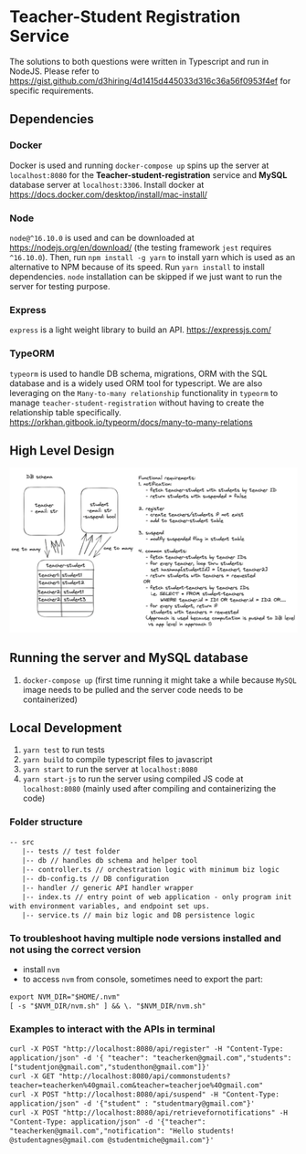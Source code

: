 # Teacher-Student Registration Service 
The solutions to both questions were written in Typescript and run in NodeJS.
Please refer to https://gist.github.com/d3hiring/4d1415d445033d316c36a56f0953f4ef for specific requirements.


## Dependencies
### Docker
Docker is used and running `docker-compose up` spins up the server at `localhost:8080` for the **Teacher-student-registration** service and **MySQL** database server at `localhost:3306`. Install docker at https://docs.docker.com/desktop/install/mac-install/

### Node
`node@^16.10.0` is used and can be downloaded at https://nodejs.org/en/download/ (the testing framework `jest` requires `^16.10.0`).
Then, run `npm install -g yarn` to install yarn which is used as an alternative to NPM because of its speed. Run `yarn install` to install dependencies. `node` installation can be skipped if we just want to run the server for testing purpose.

### Express
`express` is a light weight library to build an API. https://expressjs.com/

### TypeORM
`typeorm` is used to handle DB schema, migrations, ORM with the SQL database and is a widely used ORM tool for typescript.
We are also leveraging on the `Many-to-many relationship` functionality in `typeorm` to manage `teacher-student-registration` without having to create the relationship table specifically. https://orkhan.gitbook.io/typeorm/docs/many-to-many-relations

## High Level Design
![design](./design.png)

## Running the server and MySQL database
1. `docker-compose up` (first time running it might take a while because `MySQL` image needs to be pulled and the server code needs to be containerized)

## Local Development
1. `yarn test` to run tests
1. `yarn build` to compile typescript files to javascript
1. `yarn start` to run the server at `localhost:8080`
1. `yarn start-js` to run the server using compiled JS code at `localhost:8080` (mainly used after compiling and containerizing the code)

### Folder structure
```
-- src
   |-- tests // test folder
   |-- db // handles db schema and helper tool
   |-- controller.ts // orchestration logic with minimum biz logic
   |-- db-config.ts // DB configuration
   |-- handler // generic API handler wrapper
   |-- index.ts // entry point of web application - only program init with environment variables, and endpoint set ups.
   |-- service.ts // main biz logic and DB persistence logic
```

### To troubleshoot having multiple node versions installed and not using the correct version
- install `nvm`
- to access `nvm` from console, sometimes need to export the part:
```
export NVM_DIR="$HOME/.nvm"
[ -s "$NVM_DIR/nvm.sh" ] && \. "$NVM_DIR/nvm.sh"
```

### Examples to interact with the APIs in terminal
```
curl -X POST "http://localhost:8080/api/register" -H "Content-Type: application/json" -d '{ "teacher": "teacherken@gmail.com","students":["studentjon@gmail.com","studenthon@gmail.com"]}' 
curl -X GET "http://localhost:8080/api/commonstudents?teacher=teacherken%40gmail.com&teacher=teacherjoe%40gmail.com"
curl -X POST "http://localhost:8080/api/suspend" -H "Content-Type: application/json" -d '{"student" : "studentmary@gmail.com"}' 
curl -X POST "http://localhost:8080/api/retrievefornotifications" -H "Content-Type: application/json" -d '{"teacher":  "teacherken@gmail.com","notification": "Hello students! @studentagnes@gmail.com @studentmiche@gmail.com"}' 
```

